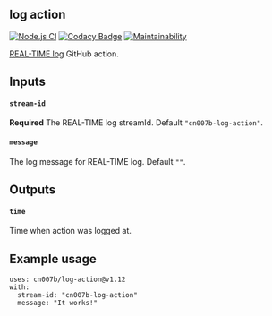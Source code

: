 log action
-

[![Node.js CI](https://github.com/cn007b/log-action/actions/workflows/node.js.yml/badge.svg)](https://github.com/cn007b/log-action/actions/workflows/node.js.yml)
[![Codacy Badge](https://app.codacy.com/project/badge/Grade/b82814fdb88d41b08664331e122b876b)](https://www.codacy.com/gh/cn007b/log-action/dashboard?utm_source=github.com&amp;utm_medium=referral&amp;utm_content=cn007b/log-action&amp;utm_campaign=Badge_Grade)
[![Maintainability](https://api.codeclimate.com/v1/badges/a122f10e93d38a1c7d0d/maintainability)](https://codeclimate.com/github/cn007b/log-action/maintainability)

[REAL-TIME log](https://github.com/cn007b/log) GitHub action.

## Inputs

#### `stream-id`

**Required** The REAL-TIME log streamId. Default `"cn007b-log-action"`.

#### `message`

The log message for REAL-TIME log. Default `""`.

## Outputs

#### `time`

Time when action was logged at.

## Example usage

````
uses: cn007b/log-action@v1.12
with:
  stream-id: "cn007b-log-action"
  message: "It works!"
````
